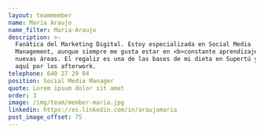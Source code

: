 ```yaml
---
layout: teammember
name: María Araujo
name_filter: Maria-Araujo
description: >-
  Fanática del Marketing Digital. Estoy especializada en Social Media
  Management, aunque siempre me gusta estar en <b>constante aprendizaje</b> y descubrir
  nuevas áreas. El regaliz es una de las bases de mi dieta en Supertú y estoy
  aquí por los afterwork. 
telephone: 640 27 29 04
position: Social Media Manager
quote: Lorem ipsum dolor sit amet
order: 3
image: /img/team/member-maria.jpg
linkedin: https://es.linkedin.com/in/araujomaria
post_image_offset: 75
---
```


